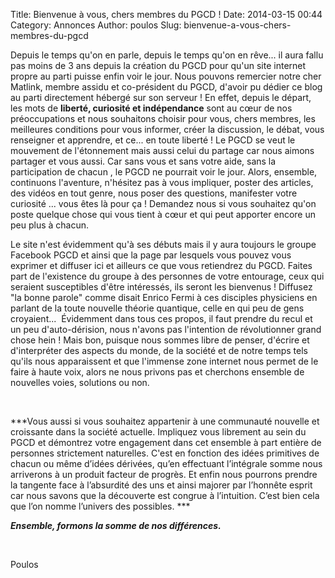 Title: Bienvenue à vous, chers membres du PGCD !
Date: 2014-03-15 00:44
Category: Annonces
Author: poulos
Slug: bienvenue-a-vous-chers-membres-du-pgcd

Depuis le temps qu'on en parle, depuis le temps qu'on en rêve... il aura
fallu pas moins de 3 ans depuis la création du PGCD pour qu'un site
internet propre au parti puisse enfin voir le jour. Nous pouvons
remercier notre cher Matlink, membre assidu et co-président du PGCD,
d'avoir pu dédier ce blog au parti directement hébergé sur son serveur !
En effet, depuis le départ, les mots de **liberté, curiosité et
indépendance** sont au cœur de nos préoccupations et nous souhaitons
choisir pour vous, chers membres, les meilleures conditions pour vous
informer, créer la discussion, le débat, vous renseigner et apprendre,
et ce... en toute liberté ! Le PGCD se veut le mouvement de l'étonnement
mais aussi celui du partage car nous aimons partager et vous aussi. Car
sans vous et sans votre aide, sans la participation de chacun , le PGCD
ne pourrait voir le jour. Alors, ensemble, continuons l'aventure,
n'hésitez pas à vous impliquer, poster des articles, des vidéos en tout
genre, nous poser des questions, manifester votre curiosité ... vous
êtes là pour ça ! Demandez nous si vous souhaitez qu'on poste quelque
chose qui vous tient à cœur et qui peut apporter encore un peu plus à
chacun.

Le site n'est évidemment qu'à ses débuts mais il y aura toujours le
groupe Facebook PGCD et ainsi que la page par lesquels vous pouvez vous
exprimer et diffuser ici et ailleurs ce que vous retiendrez du PGCD.
Faites part de l'existence du groupe à des personnes de votre entourage,
ceux qui seraient susceptibles d'être intéressés, ils seront les
bienvenus ! Diffusez "la bonne parole" comme disait Enrico Fermi à ces
disciples physiciens en parlant de la toute nouvelle théorie quantique,
celle en qui peu de gens croyaient...  Évidemment dans tous ces propos,
il faut prendre du recul et un peu d'auto-dérision, nous n'avons pas
l'intention de révolutionner grand chose hein ! Mais bon, puisque nous
sommes libre de penser, d'écrire et d'interpréter des aspects du monde,
de la société et de notre temps tels qu'ils nous apparaissent et que
l'immense zone internet nous permet de le faire à haute voix, alors ne
nous privons pas et cherchons ensemble de nouvelles voies, solutions ou
non.

 

***Vous aussi si vous souhaitez appartenir à une communauté nouvelle et
croissante dans la société actuelle. Impliquez vous librement au sein du
PGCD et démontrez votre engagement dans cet ensemble à part entière de
personnes strictement naturelles. C'est en fonction des idées primitives
de chacun ou même d’idées dérivées, qu’en effectuant l’intégrale somme
nous arriverons à un produit facteur de progrès. Et enfin nous pourrons
prendre la tangente face à l’absurdité des uns et ainsi majorer par
l’honnête esprit car nous savons que la découverte est congrue à
l’intuition. C’est bien cela que l’on nomme l’univers des possibles. ***

***Ensemble, formons la somme de nos différences.***

 

Poulos
